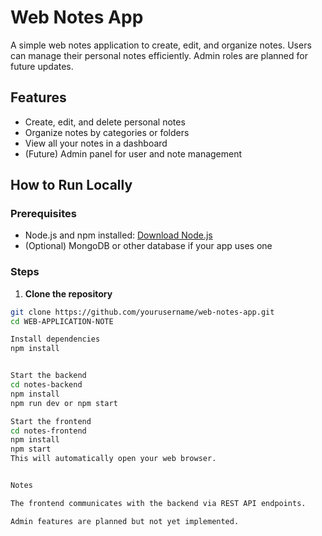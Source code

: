 # Web Notes App

A simple web notes application to create, edit, and organize notes. Users can manage their personal notes efficiently. Admin roles are planned for future updates.

## Features

- Create, edit, and delete personal notes
- Organize notes by categories or folders
- View all your notes in a dashboard
- (Future) Admin panel for user and note management

## How to Run Locally

### Prerequisites

- Node.js and npm installed: [Download Node.js](https://nodejs.org/)
- (Optional) MongoDB or other database if your app uses one

### Steps

1. **Clone the repository**
```bash
git clone https://github.com/yourusername/web-notes-app.git
cd WEB-APPLICATION-NOTE

Install dependencies
npm install


Start the backend
cd notes-backend
npm install
npm run dev or npm start

Start the frontend
cd notes-frontend
npm install
npm start
This will automatically open your web browser. 


Notes

The frontend communicates with the backend via REST API endpoints.

Admin features are planned but not yet implemented.
